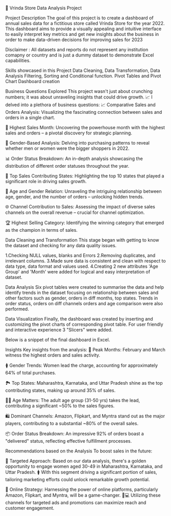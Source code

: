 🏪 Vrinda Store Data Analysis Project

Project Description
The goal of this project is to create a dashboard of annual sales data for a fictitious store called Vrinda Store for the year 2022. This dashboard aims to provide a visually appealing and intuitive interface to easily interpret key metrics and get new insights about the business in order to make data-driven decisions for improving sales for 2023

Disclaimer : All datasets and reports do not represent any institution comapny or country and is just a dummy dataset to demonstrate Excel capabilities.

Skills showcased in this Project
Data Cleaning, Data Transformation, Data Analysis
Filtering, Sorting and Conditional function.
Pivot Tables and Pivot Chart
Dashboard creation

Business Questions Explored
This project wasn't just about crunching numbers; it was about unraveling insights that could drive growth. 📈 I delved into a plethora of business questions:
📈 Comparative Sales and Orders Analysis: Visualizing the fascinating connection between sales and orders in a single chart.

📆 Highest Sales Month: Uncovering the powerhouse month with the highest sales and orders – a pivotal discovery for strategic planning.

🚻 Gender-Based Analysis: Delving into purchasing patterns to reveal whether men or women were the bigger shoppers in 2022.

📊 Order Status Breakdown: An in-depth analysis showcasing the distribution of different order statuses throughout the year.

🏢 Top Sales Contributing States: Highlighting the top 10 states that played a significant role in driving sales growth.

👥 Age and Gender Relation: Unraveling the intriguing relationship between age, gender, and the number of orders – unlocking hidden trends.

🌐 Channel Contribution to Sales: Assessing the impact of diverse sales channels on the overall revenue – crucial for channel optimization.

🏆 Highest Selling Category: Identifying the winning category that emerged as the champion in terms of sales.

Data Cleaning and Transformation
This stage began with getting to know the dataset and checking for any data quality issues.

1.Checking NULL values, blanks and Errors
2.Removing duplicates, and irrelevant columns.
3.Made sure data is consistent and clean with respect to data type, data format and values used.
4.Creating 2 new attributes 'Age Group' and 'Month' were added for logical and easy interpretation of dataset.

Data Analysis
Six pivot tables were created to summarise the data and help identify trends in the dataset focusing on relationship between sales and other factors such as gender, orders in diff months, top states. Trends in order status, orders on diff channels orders and age comparison were also performed.

Data Visualization
Finally, the dashboard was created by inserting and customizing the pivot charts of corresponding pivot table. For user friendly and interactive experience 3 "Slicers" were added.

Below is a snippet of the final dashboard in Excel.



Insights
Key insights from the analysis: 📅 Peak Months: February and March witness the highest orders and sales activity.

🚺 Gender Trends: Women lead the charge, accounting for approximately 64% of total purchases.

🏞️ Top States: Maharashtra, Karnataka, and Uttar Pradesh shine as the top contributing states, making up around 35% of sales.

👩💼 Age Matters: The adult age group (31-50 yrs) takes the lead, contributing a significant ~50% to the sales figures.

🛍️ Dominant Channels: Amazon, Flipkart, and Myntra stand out as the major players, contributing to a substantial ~80% of the overall sales.

📦 Order Status Breakdown: An impressive 92% of orders boast a "delivered" status, reflecting effective fulfillment processes.

Recommendations based on the Analysis
To boost sales in the future:

🎯 Targeted Approach: Based on our data analysis, there's a golden opportunity to engage women aged 30-49 in Maharashtra, Karnataka, and Uttar Pradesh. 🚺 With this segment driving a significant portion of sales, tailoring marketing efforts could unlock remarkable growth potential.

📱 Online Strategy: Harnessing the power of online platforms, particularly Amazon, Flipkart, and Myntra, will be a game-changer. 🛒💻 Utilizing these channels for targeted ads and promotions can maximize reach and customer engagement.
